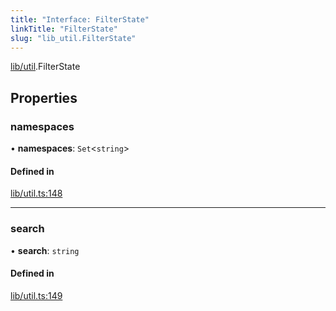 ```yaml
---
title: "Interface: FilterState"
linkTitle: "FilterState"
slug: "lib_util.FilterState"
---
```


[lib/util](../modules/lib_util.md).FilterState

## Properties

### namespaces

• **namespaces**: `Set`<`string`\>

#### Defined in

[lib/util.ts:148](https://github.com/headlamp-k8s/headlamp/blob/1ae27053/frontend/src/lib/util.ts#L148)

___

### search

• **search**: `string`

#### Defined in

[lib/util.ts:149](https://github.com/headlamp-k8s/headlamp/blob/1ae27053/frontend/src/lib/util.ts#L149)
